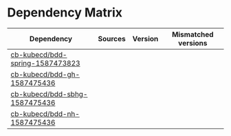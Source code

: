# Dependency Matrix

Dependency | Sources | Version | Mismatched versions
---------- | ------- | ------- | -------------------
[cb-kubecd/bdd-spring-1587473823](https://github.com/cb-kubecd/bdd-spring-1587473823.git) |  | []() | 
[cb-kubecd/bdd-gh-1587475436](https://github.com/cb-kubecd/bdd-gh-1587475436.git) |  | []() | 
[cb-kubecd/bdd-sbhg-1587475436](https://github.com/cb-kubecd/bdd-sbhg-1587475436.git) |  | []() | 
[cb-kubecd/bdd-nh-1587475436](https://github.com/cb-kubecd/bdd-nh-1587475436.git) |  | []() | 
